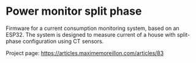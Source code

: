 # Power monitor split phase
Firmware for a current consumption monitoring system, based on an ESP32. The system is designed to measure current of a house with split-phase configuration using CT sensors.

Project page: https://articles.maximemoreillon.com/articles/83
